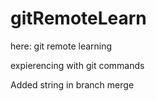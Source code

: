 # gitRemoteLearn


here:
git remote learning

expierencing with git commands

Added string in branch merge
